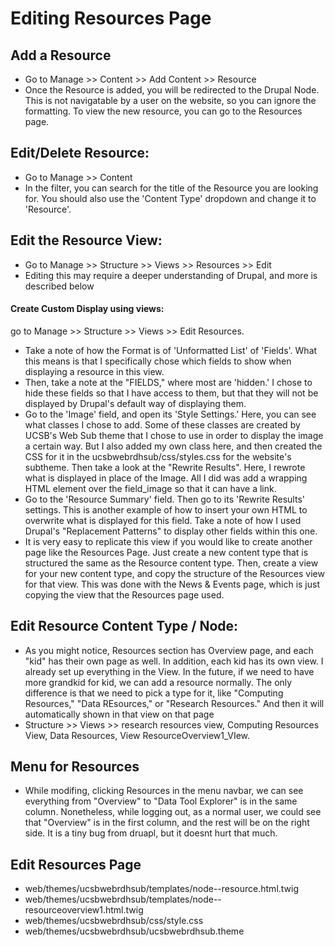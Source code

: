 # Editing Resources Page

## Add a Resource
- Go to Manage >> Content >> Add Content >> Resource
- Once the Resource  is added, you will be redirected to the Drupal Node.  This is not navigatable by a user on the website, so you can ignore the formatting.  To view the new resource, you can go to the Resources page.
 

## Edit/Delete Resource:
- Go to Manage >> Content
- In the filter, you can search for the title of the Resource you are looking for.  You should also use the 'Content Type' dropdown and change it to 'Resource'.  

## Edit the Resource View:
- Go to Manage >> Structure >> Views >> Resources >> Edit
- Editing this may require a deeper understanding of Drupal, and more is described below

#### Create Custom Display using views:
 go to Manage >> Structure >> Views >> Edit Resources.
- Take a note of how the Format is of 'Unformatted List' of 'Fields'.  What this means is that I specifically chose which fields to show when displaying a resource in this view.  
- Then, take a note at the "FIELDS," where most are 'hidden.'  I chose to hide these fields so that I have access to them, but that they will not be displayed by Drupal's default way of displaying them.  
- Go to the 'Image' field, and open its 'Style Settings.'  Here, you can see what classes I chose to add.  Some of these classes are created by UCSB's Web Sub theme that I chose to use in order to display the image a certain way.  But I also added my own class here, and then created the CSS for it in the ucsbwebrdhsub/css/styles.css for the website's subtheme.  Then take a look at the "Rewrite Results".  Here, I rewrote what is displayed in place of the Image.  All I did was add a wrapping HTML element over the field_image so that it can have a link.
- Go to the 'Resource Summary' field.  Then go to its 'Rewrite Results' settings.  This is another example of how to insert your own HTML to overwrite what is displayed for this field.  Take a note of how I used Drupal's "Replacement Patterns" to display other fields within this one.  
- It is very easy to replicate this view if you would like to create another page like the Resources Page.  Just create a new content type that is structured the same as the Resource content type.  Then, create a view for your new content type, and copy the structure of the Resources view for that view.  This was done with the News & Events page, which is just copying the view that the Resources page used.

## Edit Resource Content Type / Node:
- As you might notice, Resources section has Overview page, and each "kid" has their own page as well. In addition, each kid has its own view. I already set up everything in the View. In the future, if we need to have more grandkid for kid, we can add a resource normally. The only difference is that we need to pick a type for it, like "Computing Resources," "Data REsources," or "Research Resources." And then it will automatically shown in that view on that page
-  Structure >> Views >> research resources view, Computing Resources View, Data Resources, View ResourceOverview1_VIew.

## Menu for Resources
- While modifing, clicking Resources in the menu navbar, we can see everything from "Overview" to "Data Tool Explorer" is in the same column. Nonetheless, while logging out, as a normal user, we could see that "Overview" is in the first column, and the rest will be on the right side. It is a tiny bug from druapl, but it doesnt hurt that much.

## Edit Resources Page
- web/themes/ucsbwebrdhsub/templates/node--resource.html.twig
- web/themes/ucsbwebrdhsub/templates/node--resourceoverview1.html.twig
- web/themes/ucsbwebrdhsub/css/style.css
- web/themes/ucsbwebrdhsub/ucsbwebrdhsub.theme
